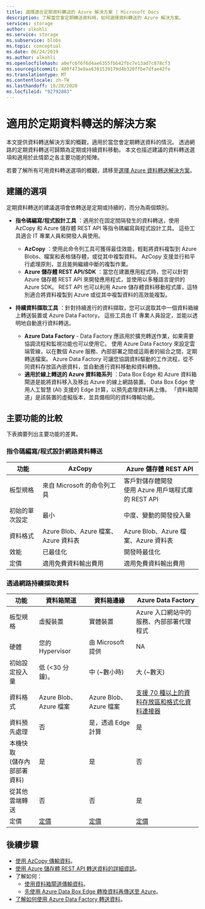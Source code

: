 ```yaml
---
title: 選擇適合定期資料轉送的 Azure 解決方案 | Microsoft Docs
description: 了解當您會定期轉送資料時，如何選擇資料轉送的 Azure 解決方案。
services: storage
author: alkohli
ms.service: storage
ms.subservice: blobs
ms.topic: conceptual
ms.date: 06/24/2019
ms.author: alkohli
ms.openlocfilehash: a0efc6f6f6d4ae6355fbb42fbc7e13ad7c078cf3
ms.sourcegitcommit: 400f473e8aa6301539179d4b320ffbe7dfae42fe
ms.translationtype: MT
ms.contentlocale: zh-TW
ms.lasthandoff: 10/28/2020
ms.locfileid: "92792883"
---
```

# <a name="solutions-for-periodic-data-transfer"></a>適用於定期資料轉送的解決方案
 
本文提供資料轉送解決方案的概觀，適用於當您會定期轉送資料的情況。 透過網路的定期資料轉送可歸類為定期或持續資料移動。 本文也描述建議的資料轉送選項和適用於此情節之各主要功能的矩陣。

若要了解所有可用資料轉送選項的概觀，請移至[選擇 Azure 資料轉送解決方案](storage-choose-data-transfer-solution.md)。

## <a name="recommended-options"></a>建議的選項

定期資料轉送的建議選項會依轉送是定期或持續的，而分為兩個類別。

- **指令碼編寫/程式設計工具** ：適用於在固定間隔發生的資料轉送，使用 AzCopy 和 Azure 儲存體 REST API 等指令碼編寫與程式設計工具。 這些工具適合 IT 專業人員和開發人員使用。

    - **AzCopy** ：使用此命令列工具可獲得最佳效能，輕鬆將資料複製到 Azure Blobs、檔案和表格儲存體，或從其中複製資料。 AzCopy 支援並行和平行處理原則，並且能夠繼續中斷的複製作業。
    - **Azure 儲存體 REST API/SDK** ：當您在建置應用程式時，您可以針對 Azure 儲存體 REST API 來開發應用程式，並使用以多種語言提供的 Azure SDK。 REST API 也可以利用 Azure 儲存體資料移動程式庫，這特別適合將資料複製到 Azure 或從其中複製資料的高效能複製。

- **持續資料擷取工具** ：針對持續進行的資料擷取，您可以選取其中一個資料箱線上轉送裝置或 Azure Data Factory。 這些工具由 IT 專業人員設定，並能以透明地自動進行資料轉送。

    - **Azure Data Factory** - Data Factory 應該用於擴充轉送作業，如果需要協調流程和監視功能也可以使用它。 使用 Azure Data Factory 來設定雲端管線，以在數個 Azure 服務、內部部署之間或這兩者的組合之間，定期轉送檔案。 Azure Data Factory 可讓您協調資料驅動的工作流程，從不同資料存放區內嵌資料，並自動進行資料移動和資料轉換。
    - **適用於線上轉送的 Azure 資料箱系列** ：Data Box Edge 和 Azure 資料箱閘道是能將資料移入及移出 Azure 的線上網路裝置。 Data Box Edge 使用人工智慧 (AI) 支援的 Edge 計算，以預先處理資料再上傳。 「資料箱閘道」是該裝置的虛擬版本，並具備相同的資料傳輸功能。


## <a name="comparison-of-key-capabilities"></a>主要功能的比較

下表摘要列出主要功能的差異。

### <a name="scriptedprogrammatic-network-data-transfer"></a>指令碼編寫/程式設計網路資料轉送

| 功能                  | AzCopy                                 | Azure 儲存體 REST API       |
|-----------------------------|----------------------------------------|-------------------------------|
| 板型規格                 | 來自 Microsoft 的命令列工具       | 客戶對儲存體開發 <br> 使用 Azure 用戶端程式庫的 REST API |
| 初始的單次設定     | 最小                                | 中度、變動的開發投入量    |
| 資料格式                 | Azure Blob、Azure 檔案、Azure 資料表 | Azure Blob、Azure 檔案、Azure 資料表   |
| 效能                 | 已最佳化                      | 開發時最佳化                  |
| 定價                     | 適用免費資料輸出費用      | 適用免費資料輸出費用        |

### <a name="continuous-data-ingestion-over-network"></a>透過網路持續擷取資料

| 功能                                       | 資料箱閘道 | 資料箱邊緣   | Azure Data Factory        |
|----------------------------------|-----------------------------------------|--------------------------|---------------------------|
| 板型規格                                   | 虛擬裝置             | 實體裝置          | Azure 入口網站中的服務、內部部署代理程式                                                            |
| 硬體                                      | 您的 Hypervisor            | 由 Microsoft 提供    | NA                                                            |
| 初始設定投入量                          | 低 (<30 分鐘)。            | 中 (~數小時) | 大 (~數天)                                                 |
| 資料格式                                   | Azure Blob、Azure 檔案   | Azure Blob、Azure 檔案 | [支援 70 種以上的資料存放區和格式化資料連接器](../../data-factory/copy-activity-overview.md#supported-data-stores-and-formats)|
| 資料預先處理                           | 否                         | 是，透過 Edge 計算    | 是                                                           |
| 本機快取<br>(儲存內部部署資料)    | 是                        | 是                      | 否                                                            |
| 從其他雲端轉送                    | 否                         | 否                       | 是                                                           |
| 定價                                       | [定價](https://azure.microsoft.com/pricing/details/storage/databox/gateway/)                    | [定價](https://azure.microsoft.com/pricing/details/storage/databox/edge/)                  | [定價](https://azure.microsoft.com/pricing/details/data-factory/)                                                       |

## <a name="next-steps"></a>後續步驟

- [使用 AzCopy 傳輸資料](./storage-use-azcopy-v10.md?toc=%252fazure%252fstorage%252ftables%252ftoc.json)。
- [使用 Azure 儲存體 REST API 轉送資料的詳細資訊](/dotnet/api/overview/azure/storage)。
- 了解如何：
    - [使用資料箱閘道傳輸資料](../../databox-online/data-box-gateway-deploy-add-shares.md)。
    - [先使用 Azure Data Box Edge 轉換資料再傳送至 Azure](../../databox-online/azure-stack-edge-deploy-configure-compute.md)。
- [了解如何使用 Azure Data Factory 轉送資料](../../data-factory/tutorial-bulk-copy-portal.md)。